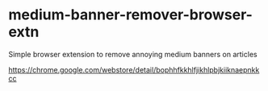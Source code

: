 # medium-banner-remover-browser-extn
Simple browser extension to remove annoying medium banners on articles

https://chrome.google.com/webstore/detail/bophhfkkhlfjikhlpbjkiiknaepnkkcc

